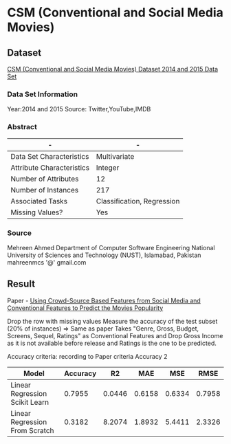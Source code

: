 # CSM (Conventional and Social Media Movies)

## Dataset

[CSM (Conventional and Social Media Movies) Dataset 2014 and 2015 Data Set](https://archive.ics.uci.edu/ml/datasets/CSM+%28Conventional+and+Social+Media+Movies%29+Dataset+2014+and+2015)

### Data Set Information

Year:2014 and 2015
Source: Twitter,YouTube,IMDB

### Abstract

-|-
-|-
Data Set Characteristics |Multivariate
Attribute Characteristics|Integer
Number of Attributes     |12
Number of Instances      |217
Associated Tasks         |Classification, Regression
Missing Values?          |Yes

### Source

Mehreen Ahmed
Department of Computer Software Engineering
National University of Sciences and Technology (NUST),
Islamabad, Pakistan
mahreenmcs '@' gmail.com

## Result

Paper - [Using Crowd-Source Based Features from Social Media and Conventional Features to Predict the Movies Popularity](https://www.computer.org/csdl/proceedings/smartcity/2015/1893/00/1893a273-abs.html)

Drop the row with missing values
Measure the accuracy of the test subset (20% of instances) => Same as paper
Takes "Genre, Gross, Budget, Screens, Sequel, Ratings" as Conventional Features
and Drop Gross Income as it is not available before release
and Ratings is the one to be predicted.

Accuracy criteria: recording to Paper criteria Accuracy 2

Model                         |Accuracy|R2    |MAE   |MSE   |RMSE
------------------------------|--------|------|------|------|------
Linear Regression Scikit Learn|0.7955  |0.0446|0.6158|0.6334|0.7958
Linear Regression From Scratch|0.3182  |8.2074|1.8932|5.4411|2.3326
